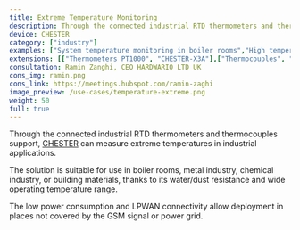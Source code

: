 ```yaml
---
title: Extreme Temperature Monitoring
description: Through the connected industrial RTD thermometers and thermocouples support, CHESTER can measure extreme temperatures in industrial applications.
device: CHESTER
category: ["industry"]
examples: ["System temperature monitoring in boiler rooms","High temperature measurement in heat exchangers"]
extensions: [["Thermometers PT1000", "CHESTER-X3A"],["Thermocouples", "CHESTER-X3B"]]
consultation: Ramin Zanghi, CEO HARDWARIO LTD UK
cons_img: ramin.png
cons_link: https://meetings.hubspot.com/ramin-zaghi
image_preview: /use-cases/temperature-extreme.png
weight: 50
full: true
---
```


Through the connected industrial RTD thermometers and thermocouples support, [CHESTER](/chester/) can measure extreme temperatures in industrial applications.

The solution is suitable for use in boiler rooms, metal industry, chemical industry, or building materials, thanks to its water/dust resistance and wide operating temperature range.

The low power consumption and LPWAN connectivity allow deployment in places not covered by the GSM signal or power grid.
